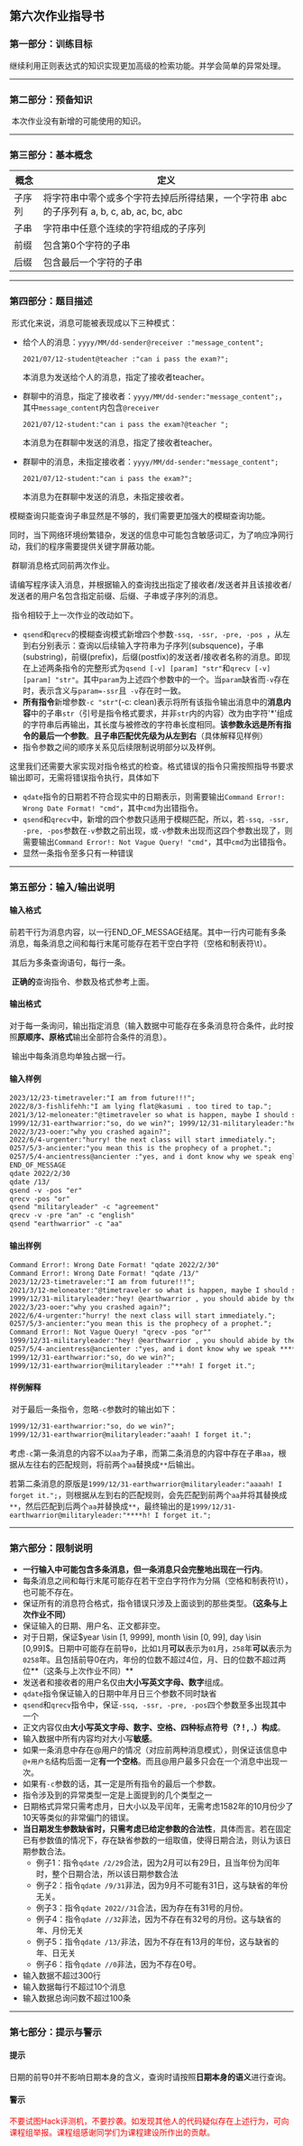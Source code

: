 ## 第六次作业指导书

### 第一部分：训练目标

​		继续利用正则表达式的知识实现更加高级的检索功能。并学会简单的异常处理。

---

### 第二部分：预备知识

​		本次作业没有新增的可能使用的知识。

---

### 第三部分：基本概念

| 概念   | 定义                                                         |
| ------ | ------------------------------------------------------------ |
| 子序列 | 将字符串中零个或多个字符去掉后所得结果，一个字符串 abc 的子序列有 a, b, c, ab, ac, bc, abc |
| 子串   | 字符串中任意个连续的字符组成的子序列                         |
| 前缀   | 包含第0个字符的子串                                          |
| 后缀   | 包含最后一个字符的子串                                       |

---

### 第四部分：题目描述

​		形式化来说，消息可能被表现成以下三种模式：

- 给个人的消息：`yyyy/MM/dd-sender@receiver :"message_content";`

    ``` 
    2021/07/12-student@teacher :"can i pass the exam?";
    ```

    本消息为发送给个人的消息，指定了接收者teacher。

- 群聊中的消息，指定了接收者：`yyyy/MM/dd-sender:"message_content";`，其中`message_content`内包含`@receiver  `

    ``` 
    2021/07/12-student:"can i pass the exam?@teacher ";
    ```

    本消息为在群聊中发送的消息，指定了接收者teacher。

- 群聊中的消息，未指定接收者：`yyyy/MM/dd-sender:"message_content";`

    ``` 
    2021/07/12-student:"can i pass the exam?";
    ```

    本消息为在群聊中发送的消息，未指定接收者。

​		模糊查询只能查询子串显然是不够的，我们需要更加强大的模糊查询功能。

​		同时，当下网络环境纷繁错杂，发送的信息中可能包含敏感词汇，为了响应净网行动，我们的程序需要提供关键字屏蔽功能。

​		群聊消息格式同前两次作业。

​		请编写程序读入消息，并根据输入的查询找出指定了接收者/发送者并且该接收者/发送者的用户名包含指定前缀、后缀、子串或子序列的消息。

​		指令相较于上一次作业的改动如下。

- `qsend`和`qrecv`的模糊查询模式新增四个参数`-ssq, -ssr, -pre, -pos `，从左到右分别表示：查询以后续输入字符串为子序列(subsquence)，子串(substring)，前缀(prefix)，后缀(postfix)的发送者/接收者名称的消息。即现在上述两条指令的完整形式为`qsend [-v] [param] "str"`和`qrecv [-v] [param] "str"`。其中`param`为上述四个参数中的一个。当`param`缺省而`-v`存在时，表示含义与`param=-ssr`且` -v`存在时一致。
- **所有指令**新增参数`-c "str"`(-c: clean)表示将所有该指令输出消息中的**消息内容**中的子串`str`（引号是指令格式要求，并非`str`内的内容）改为由字符'*'组成的字符串后再输出，其长度与被修改的字符串长度相同。**该参数永远是所有指令的最后一个参数**。**且子串匹配优先级为从左到右**（具体解释见样例）
- 指令参数之间的顺序关系见后续限制说明部分以及样例。

​		这里我们还需要大家实现对指令格式的检查。格式错误的指令只需按照指导书要求输出即可，无需将错误指令执行，具体如下

- `qdate`指令的日期若不符合现实中的日期表示，则需要输出`Command Error!: Wrong Date Format! "cmd"`，其中`cmd`为出错指令。
- `qsend`和`qrecv`中，新增的四个参数只适用于模糊匹配，所以，若`-ssq, -ssr, -pre, -pos`参数在`-v`参数之前出现，或`-v`参数未出现而这四个参数出现了，则需要输出`Command Error!: Not Vague Query! "cmd"`，其中`cmd`为出错指令。
- 显然一条指令至多只有一种错误

---

### 第五部分：输入/输出说明

#### 输入格式

​		前若干行为消息内容，以一行END_OF_MESSAGE结尾。其中一行内可能有多条消息，每条消息之间和每行末尾可能存在若干空白字符（空格和制表符\t）。

​		其后为多条查询语句，每行一条。

​		**正确的**查询指令、参数及格式参考上面。

#### 输出格式

​		对于每一条询问，输出指定消息（输入数据中可能存在多条消息符合条件，此时按照**原顺序、原格式**输出全部符合条件的消息）。

​		输出中每条消息均单独占据一行。

#### 输入样例

```markdown
2023/12/23-timetraveler:"I am from future!!!";
2022/8/3-fishlifehh:"I am lying flat@kasumi . too tired to tap.";
2021/3/12-meloneater:"@timetraveler so what is happen, maybe I should say what will happen in the future?";
1999/12/31-earthwarrior:"so, do we win?"; 1999/12/31-militaryleader:"hey! @earthwarrior , you should abide by the agreement!"; 1999/12/31-earthwarrior@militaryleader :"aaah! I forget it.";
2022/3/23-ooer:"why you crashed again?";
2022/6/4-urgenter:"hurry! the next class will start immediately.";
0257/5/3-ancienter:"you mean this is the prophecy of a prophet.";
0257/5/4-ancientress@ancienter :"yes, and i dont know why we speak english.";
END_OF_MESSAGE
qdate 2022/2/30
qdate /13/
qsend -v -pos "er"
qrecv -pos "or"
qsend "militaryleader" -c "agreement"
qrecv -v -pre "an" -c "english"
qsend "earthwarrior" -c "aa"
```

#### 输出样例

```txt
Command Error!: Wrong Date Format! "qdate 2022/2/30"
Command Error!: Wrong Date Format! "qdate /13/"
2023/12/23-timetraveler:"I am from future!!!";
2021/3/12-meloneater:"@timetraveler so what is happen, maybe I should say what will happen in the future?";
1999/12/31-militaryleader:"hey! @earthwarrior , you should abide by the agreement!";
2022/3/23-ooer:"why you crashed again?";
2022/6/4-urgenter:"hurry! the next class will start immediately.";
0257/5/3-ancienter:"you mean this is the prophecy of a prophet.";
Command Error!: Not Vague Query! "qrecv -pos "or""
1999/12/31-militaryleader:"hey! @earthwarrior , you should abide by the *********!";
0257/5/4-ancientress@ancienter :"yes, and i dont know why we speak *******.";
1999/12/31-earthwarrior:"so, do we win?";
1999/12/31-earthwarrior@militaryleader :"**ah! I forget it.";
```

#### 样例解释

​		对于最后一条指令，忽略`-c`参数时的输出如下：

```txt
1999/12/31-earthwarrior:"so, do we win?";
1999/12/31-earthwarrior@militaryleader:"aaah! I forget it.";
```

​		考虑`-c`第一条消息的内容不以`aa`为子串，而第二条消息的内容中存在子串`aa`，根据从左往右的匹配规则，将前两个`aa`替换成`**`后输出。

​		若第二条消息的原版是`1999/12/31-earthwarrior@militaryleader:"aaaah! I forget it.";`，则根据从左到右的匹配规则，会先匹配到前两个`aa`并将其替换成`**`，然后匹配到后两个`aa`并替换成`**`，最终输出的是`1999/12/31-earthwarrior@militaryleader:"****h! I forget it.";`

---

### 第六部分：限制说明

- **一行输入中可能包含多条消息，但一条消息只会完整地出现在一行内**。
- 每条消息之间和每行末尾可能存在若干空白字符作为分隔（空格和制表符\t），也可能不存在。
- 保证所有的消息符合格式，指令错误只涉及上面谈到的那些类型。**（这条与上次作业不同）**
- 保证输入的日期、用户名、正文都非空。
- 对于日期，保证$year \isin [1, 9999], month \isin [0, 99], day \isin [0,99]$。日期中可能存在前导`0`，比如`1`月**可以**表示为`01`月，`258`年**可以**表示为`0258`年。且包括前导0在内，年份的位数不超过4位，月、日的位数不超过两位**（这条与上次作业不同）**
- 发送者和接收者的用户名仅由**大小写英文字母、数字**组成。
- `qdate`指令保证输入的日期中年月日三个参数不同时缺省
- `qsend`和`qrecv`指令中，保证`-ssq, -ssr, -pre, -pos`四个参数至多出现其中一个
- 正文内容仅由**大小写英文字母、数字、空格、四种标点符号（? ! , .）构成**。
- 输入数据中所有内容均对大小写**敏感**。
- 如果一条消息中存在@用户的情况（对应前两种消息模式），则保证该信息中`@+用户名`结构后面一定**有一个空格**。而且@用户最多只会在一个消息中出现一次。
- 如果有`-c`参数的话，其一定是所有指令的最后一个参数。
- 指令涉及到的异常类型一定是上面提到的几个类型之一
- 日期格式异常只需考虑月，日大小以及平闰年，无需考虑1582年的10月份少了10天等类似的非常偏门的错误。
- **当日期发生参数缺省时，只需考虑已给定参数的合法性**，具体而言。若在固定已有参数值的情况下，存在缺省参数的一组取值，使得日期合法，则认为该日期参数合法。
    - 例子1：指令`qdate /2/29`合法，因为2月可以有29日，且当年份为闰年时，整个日期合法，所以该日期参数合法
    - 例子2：指令`qdate /9/31`非法，因为9月不可能有31日，这与缺省的年份无关。
    - 例子3：指令`qdate 2022//31`合法，因为存在有31号的月份。
    - 例子4：指令`qdate //32`非法，因为不存在有32号的月份。这与缺省的年、月份无关
    - 例子5：指令`qdate /13/`非法，因为不存在有13月的年份，这与缺省的年、日无关
    - 例子6：指令`qdate //0`非法，因为不存在0号。
- 输入数据不超过300行
- 输入数据每行不超过10个消息
- 输入数据总询问数不超过100条

---

### 第七部分：提示与警示

#### 提示

​		日期的前导0并不影响日期本身的含义，查询时请按照**日期本身的语义**进行查询。

#### 警示

​		<font color = red>不要试图Hack评测机，不要抄袭。如发现其他人的代码疑似存在上述行为，可向课程组举报。课程组感谢同学们为课程建设所作出的贡献。</font>
